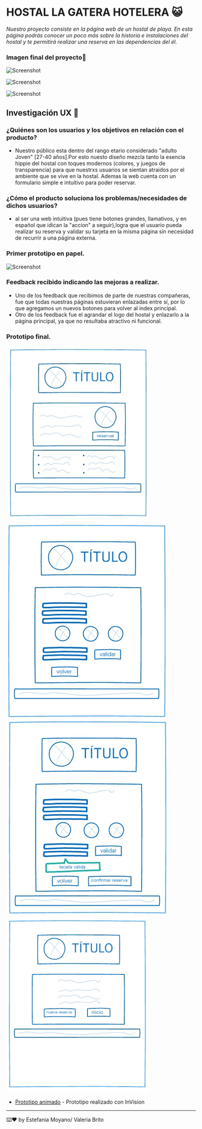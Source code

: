# HOSTAL LA GATERA HOTELERA :smiley_cat:

_Nuestro proyecto consiste en la página web de un hostal de playa. En esta página podrás conocer un poco más sobre la historia e instalaciones del hostal y te permitirá realizar una reserva en las dependencias del él._

### Imagen final del proyecto:ocean:

![Screenshot](screenshot.png)

![Screenshot](screenshot.png)

![Screenshot](screenshot.png)

## Investigación UX :mag_right:

### ¿Quiénes son los usuarios y los objetivos en relación con el producto?
* Nuestro público esta dentro del rango etario considerado "adulto Joven" [27-40 años].Por esto nuesto diseño mezcla 
tanto la esencia hippie del hostal con toques modernos (colores, y juegos de transparencia) para que nuestrxs
usuarios se sientan atraidos por el ambiente que se vive en la hostal. Ademas la web cuenta con un formulario simple e intuitivo para poder reservar.

### ¿Cómo el producto soluciona los problemas/necesidades de dichos usuarios?
* al ser una web intuitiva (pues tiene botones grandes, llamativos, y en español que idican la "accion" a seguir),logra que el usuario pueda realizar su reserva y validar su tarjeta en la misma página sin necesidad de recurrir a una página externa. 

### Primer prototipo en papel.

![Screenshot](screenshot.png)

### Feedback recibido indicando las mejoras a realizar.
* Uno de los feedback que recibimos de parte de nuestras compañeras, fue que todas nuestras páginas estuvieran enlazadas entre sí, por lo que agregamos un nuevos botones para volver al index principal.
* Otro de los feedback fue el agrandar el logo del hostal y enlazarlo a la página principal, ya que no resultaba atractivo ni funcional.

### Prototipo final.

![páginaPrincipal](prototipo1.jpg)
![páginaReserva](prototipo2.jpg)
![páginaValidación](prototipo2.5.jpg)
![páginaConfirmación](prototipo3.jpg)

* [Prototipo animado](https://valeriabrito679410.invisionapp.com/public/share/3F13FRZWZ4#screens/477294219) - Prototipo realizado con InVision

---
⌨️❤️ by Estefania Moyano/ Valeria Brito
